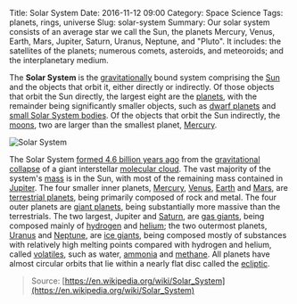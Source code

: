 Title: Solar System
Date: 2016-11-12 09:00
Category: Space Science
Tags: planets, rings, universe
Slug: solar-system
Summary: Our solar system consists of an average star we call the Sun, the planets Mercury, Venus, Earth, Mars, Jupiter, Saturn, Uranus, Neptune, and "Pluto". It includes: the satellites of the planets; numerous comets, asteroids, and meteoroids; and the interplanetary medium.

The **Solar System** is the [gravitationally](https://en.wikipedia.org/wiki/Gravity "Gravity") bound system comprising the [Sun](https://en.wikipedia.org/wiki/Sun "Sun") and the objects that orbit it, either directly or indirectly. Of those objects that orbit the Sun directly, the largest eight are the [planets](https://en.wikipedia.org/wiki/Planet "Planet"), with the remainder being significantly smaller objects, such as [dwarf planets](https://en.wikipedia.org/wiki/Dwarf_planet "Dwarf planet") and [small Solar System bodies](https://en.wikipedia.org/wiki/Small_Solar_System_body "Small Solar System body"). Of the objects that orbit the Sun indirectly, the [moons](https://en.wikipedia.org/wiki/Natural_satellite "Natural satellite"), two are larger than the smallest planet, [Mercury](https://en.wikipedia.org/wiki/Mercury_(planet) "Mercury (planet)").

![Solar System]({filename}/images/solar-system.jpg "Solar System")

The Solar System [formed 4.6 billion years ago](https://en.wikipedia.org/wiki/Formation_and_evolution_of_the_Solar_System "Formation and evolution of the Solar System") from the [gravitational collapse](https://en.wikipedia.org/wiki/Gravitational_collapse "Gravitational collapse") of a giant interstellar [molecular cloud](https://en.wikipedia.org/wiki/Molecular_cloud "Molecular cloud"). The vast majority of the system's [mass](https://en.wikipedia.org/wiki/Mass "Mass") is in the Sun, with most of the remaining mass contained in [Jupiter](https://en.wikipedia.org/wiki/Jupiter "Jupiter"). The four smaller inner planets, [Mercury](https://en.wikipedia.org/wiki/Mercury_(planet) "Mercury (planet)"), [Venus](https://en.wikipedia.org/wiki/Venus "Venus"), [Earth](https://en.wikipedia.org/wiki/Earth "Earth") and [Mars](https://en.wikipedia.org/wiki/Mars "Mars"), are [terrestrial planets](https://en.wikipedia.org/wiki/Terrestrial_planet "Terrestrial planet"), being primarily composed of rock and metal. The four outer planets are [giant planets](https://en.wikipedia.org/wiki/Giant_planet "Giant planet"), being substantially more massive than the terrestrials. The two largest, Jupiter and [Saturn](https://en.wikipedia.org/wiki/Saturn "Saturn"), are [gas giants](https://en.wikipedia.org/wiki/Gas_giant "Gas giant"), being composed mainly of [hydrogen](https://en.wikipedia.org/wiki/Hydrogen "Hydrogen") and [helium](https://en.wikipedia.org/wiki/Helium "Helium"); the two outermost planets, [Uranus](https://en.wikipedia.org/wiki/Uranus "Uranus") and [Neptune](https://en.wikipedia.org/wiki/Neptune "Neptune"), are [ice giants](https://en.wikipedia.org/wiki/Ice_giant "Ice giant"), being composed mostly of substances with relatively high melting points compared with hydrogen and helium, called [volatiles](https://en.wikipedia.org/wiki/Volatiles "Volatiles"), such as water, [ammonia](https://en.wikipedia.org/wiki/Ammonia "Ammonia") and [methane](https://en.wikipedia.org/wiki/Methane "Methane"). All planets have almost circular orbits that lie within a nearly flat disc called the [ecliptic](https://en.wikipedia.org/wiki/Ecliptic "Ecliptic").

> Source: [https://en.wikipedia.org/wiki/Solar_System](https://en.wikipedia.org/wiki/Solar_System)
